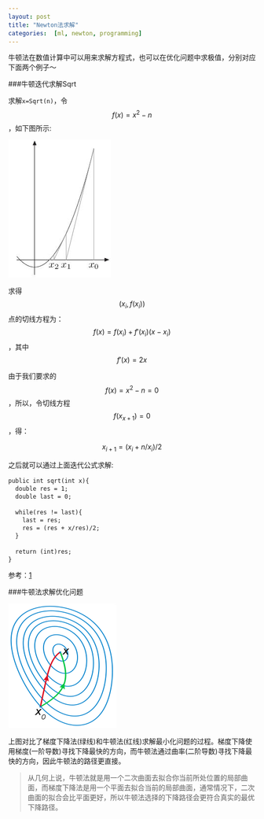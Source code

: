 ```yaml
---
layout: post
title: "Newton法求解"
categories:  [ml, newton, programming]
---
```


牛顿法在数值计算中可以用来求解方程式，也可以在优化问题中求极值，分别对应下面两个例子～

###牛顿迭代求解Sqrt

求解`x=Sqrt(n)`，令$$f(x)=x^2 -n$$，如下图所示:

![newton-sqrt](/image/newton-sqrt.jpg "newton-sqrt")

求得$$(x_i, f(x_i))$$点的切线方程为：$$f(x) = f(x_i) + f'(x_i)(x-x_i)$$，其中$$f'(x)=2x$$

由于我们要求的$$f(x)=x^2-n=0$$，所以，令切线方程$$f(x_{x+1})=0$$，得：

$$x_{i+1} = (x_i + n/x_i)/2$$

之后就可以通过上面迭代公式求解:

    public int sqrt(int x){
      double res = 1;
      double last = 0;
      
      while(res != last){
        last = res;
        res = (res + x/res)/2;
      }
      
      return (int)res;
    }

参考：[1](http://www.cnblogs.com/AnnieKim/archive/2013/04/18/3028607.html)


###牛顿法求解优化问题

![newton_optimization_vs_grad_descent](/image/newton_optimization_vs_grad_descent.jpg "newton_optimization_vs_grad_descent")

上图对比了梯度下降法(绿线)和牛顿法(红线)求解最小化问题的过程。梯度下降使用梯度(一阶导数)寻找下降最快的方向，而牛顿法通过曲率(二阶导数)寻找下降最快的方向，因此牛顿法的路径更直接。

>从几何上说，牛顿法就是用一个二次曲面去拟合你当前所处位置的局部曲面，而梯度下降法是用一个平面去拟合当前的局部曲面，通常情况下，二次曲面的拟合会比平面更好，所以牛顿法选择的下降路径会更符合真实的最优下降路径。



